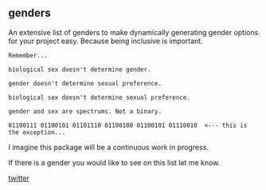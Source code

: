 ## genders

An extensive list of genders to make dynamically generating gender options for your project easy. Because being inclusive is important.


```
Remember...

biological sex doesn't determine gender.

gender doesn't determine sexual preference.

biological sex doesn't determine sexual preference.

gender and sex are spectrums. Not a binary.

01100111 01100101 01101110 01100100 01100101 01110010  <--- this is the exception...
```

I imagine this package will be a continuous work in progress.

If there is a gender you would like to see on this list let me know.

[twitter](https://twitter.com/144Megs)
